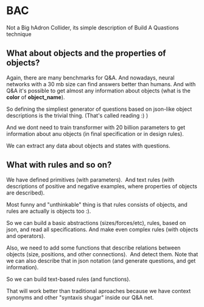 # BAC
Not a Big hAdron Collider, its simple description of Build A Quastions technique

## What about objects and the properties of objects?


Again, there are many benchmarks for Q&A. And nowadays, neural networks with a 30 mb size can find answers better than humans.
And with Q&A it's possible to get almost any information about objects (what is the **color** of **object_name**).

So defining the simpliest generator of questions based on json-like object descriptions is the trivial thing. (That's called reading :) )

And we dont need to train transformer with 20 billion parameters to get information about anu objects (in final specification or in design rules).

We can extract any data about objects and states with questions.


## What with rules and so on?


We have defined primitives (with parameters). 
And text rules (with descriptions of positive and negative examples, where properties of objects are described).

Most funny and "unthinkable" thing is that rules consists of objects, and rules are actually is objects too :).

So we can build a basic abstractions (sizes/forces/etc), rules, based on json, and read all specifications. And make even complex rules (with objects and operators).

Also, we need to add some functions that describe relations between objects (size, positions, and other connections). 
And detect them. Note that we can also describe that in json notation (and generate questions, and get information).

So we can build text-based rules (and functions).

That will work better than traditional aproaches because we have context synonyms and other "syntaxis shugar" inside our Q&A net.
